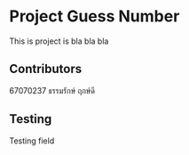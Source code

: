 # Project Guess Number
This is project is bla bla bla

## Contributors
67070237 ธรรมรักษ์  ฤกษ์ดี

## Testing

Testing field
